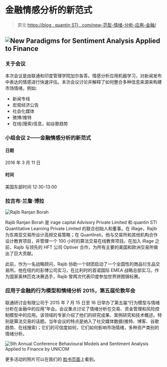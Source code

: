 # 金融情感分析的新范式

> 原文:[https://blog . quantin STI . com/new-范型-情绪-分析-应用-金融/](https://blog.quantinsti.com/new-paradigms-sentiment-analysis-applied-finance/)

## ![New Paradigms for Sentiment Analysis Applied to Finance](../Images/9d8c9056e7545606b3b6057bfe69f44a.png)

### **关于会议**

本次会议是由联通和印度管理学院加尔各答。情感分析应用机器学习，对新闻发布中表达的情感进行快速评估。本次会议讨论并解释了如何整合多种信息来源来构建市场情绪，例如:

*   新闻专线
*   宏观经济公告
*   社会化媒体
*   微博/推特
*   在线(搜索)信息，如谷歌趋势

### **小组会议 2——金融情感分析的新范式**

#### **日期**

2016 年 3 月 11 日

#### **时间**

美国东部时间 12:30-13:00

### 拉吉布·兰詹·博拉

![Rajib Ranjan Borah](../Images/9db0bafdf78aef28718f52a3d3809a64.png)

Rajib Ranjan Borah 是 irage capital Advisory Private Limited 和 quantin STI Quantitative Learning Private Limited 的联合创始人和董事。在 iRage，Rajib 为东南亚交易所设计高频交易策略；在 QuantInsti，他与交易所和其他机构合作设计教育项目，并管理一个 100 小时的算法交易在线教育项目。在加入 iRage 之前，Rajib 与领先的 HFT 公司 Optiver 合作，为所有主要的美国和欧洲交易所做出了巨大贡献。

此前，作为一名战略顾问，Rajib 协助一个财团启动了一个全国性的商品衍生品交易所。他在纽约的彭博公司实习，在比利时的首诺国际 EMEA 战略总部实习。作为国家奥林匹克决赛选手，Rajib 曾两次代表印度参加世界拼图锦标赛。

### 应用于金融的行为模型和情绪分析 2015，第五届伦敦年会

联通研讨会有限公司于 2015 年 7 月 15 日至 16 日举办了第五届“行为模型与情绪分析在金融中的应用”年会。会议重点讨论了情绪分析在交易、资金管理和风险控制模型中的应用。该领域的专家介绍了他们的研究成果、案例研究和技术概述。特别是算法交易的话题。当年会议的特点是纳入了社交媒体数据(推特、博客、谷歌趋势、在线搜索)；它们的可信度如何，它们如何影响市场情绪，多种资产类别的情绪分析。

![5th Annual Conference Behavioural Models and Sentiment Analysis Applied to Finance by UNICOM](../Images/9ed1dd0c439b0f1c33afaf940e8ce2c0.png)

更多活动的照片可以在我们的 [脸书页面](https://www.facebook.com/media/set/?set=a.862869767142359.1073741838.138945632868113&type=3)上看到。